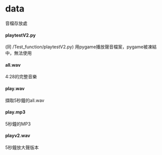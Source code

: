 # data
音檔存放處

#### playtestV2.py
(同 /Test_function/playtestV2.py)
用pygame播放聲音檔案，pygame被凍結中，無法使用

#### all.wav
4:28的完整音樂

#### play.wav
擷取5秒鐘的all.wav

#### play.mp3
5秒鐘的MP3

#### playv2.wav
5秒鐘放大聲版本